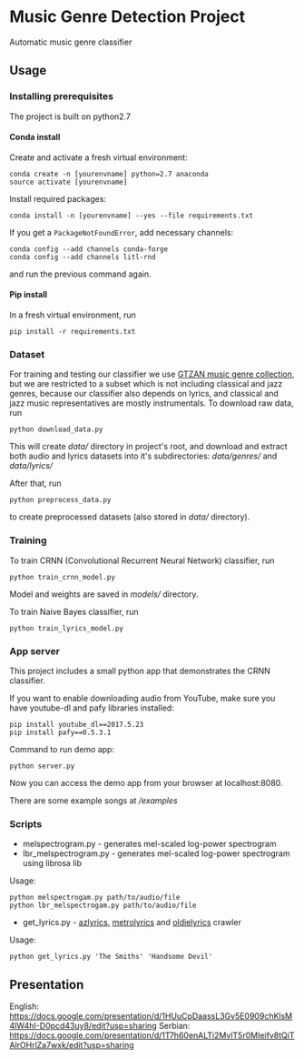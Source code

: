 # Music Genre Detection Project

Automatic music genre classifier

## Usage

### Installing prerequisites

The project is built on python2.7

#### Conda install

Create and activate a fresh virtual environment:

```shell
conda create -n [yourenvname] python=2.7 anaconda
source activate [yourenvname] 
```

Install required packages:

```shell
conda install -n [yourenvname] --yes --file requirements.txt
```

If you get a `PackageNotFoundError`, add necessary channels:

```shell
conda config --add channels conda-forge
conda config --add channels litl-rnd
```

and run the previous command again.

#### Pip install

In a fresh virtual environment, run

```shell
pip install -r requirements.txt
```

### Dataset

For training and testing our classifier we use [GTZAN music genre collection](http://marsyasweb.appspot.com/download/data_sets/), 
but we are restricted
to a subset which is not including classical and jazz genres, because our classifier
also depends on lyrics, and classical and jazz music representatives are mostly instrumentals.
To download raw data, run

```shell
python download_data.py
```

This will create _data/_ directory in project's root, and download and extract both audio and lyrics datasets
into it's subdirectories: _data/genres/_ and _data/lyrics/_

After that, run 

```shell
python preprocess_data.py
```

to create preprocessed datasets (also stored in _data/_ directory).

### Training

To train CRNN (Convolutional Recurrent Neural Network) classifier, run

```shell
python train_crnn_model.py
```

Model and weights are saved in _models/_ directory.

To train Naive Bayes classifier, run

```shell
python train_lyrics_model.py
```

### App server

This project includes a small python app that demonstrates the CRNN classifier.

If you want to enable downloading audio from YouTube, make sure you have youtube-dl and pafy libraries installed:

```shell
pip install youtube_dl==2017.5.23
pip install pafy==0.5.3.1
``` 

Command to run demo app:

```shell
python server.py
```

Now you can access the demo app from your browser at localhost:8080.

There are some example songs at _/examples_

### Scripts

  * melspectrogram.py - generates mel-scaled log-power spectrogram
  * lbr_melspectrogram.py - generates mel-scaled log-power spectrogram using librosa lib

   Usage:
  ```shell
  python melspectrogam.py path/to/audio/file
  python lbr_melspectrogam.py path/to/audio/file
  ```

  * get_lyrics.py - [azlyrics](http://azlyrics.com/lyrics), [metrolyrics](http://www.metrolyrics.com) and [oldielyrics](http://www.oldielyrics.com) crawler

  Usage:
  ```shell
  python get_lyrics.py 'The Smiths' 'Handsome Devil'  
  ```

## Presentation
English: https://docs.google.com/presentation/d/1HUuCpDaassL3Gv5E0909chKlsM4lW4hI-D0pcd43uy8/edit?usp=sharing
Serbian: https://docs.google.com/presentation/d/1T7h60enALTi2MvlT5r0MIeifv8tQiTAlrOHrlZa7wxk/edit?usp=sharing

